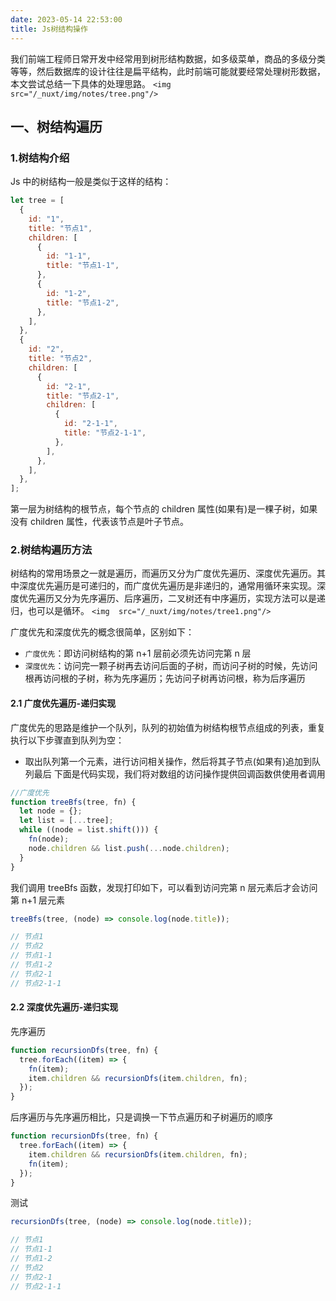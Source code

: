```yaml
---
date: 2023-05-14 22:53:00
title: Js树结构操作
---
```

我们前端工程师日常开发中经常用到树形结构数据，如多级菜单，商品的多级分类等等，然后数据库的设计往往是扁平结构，此时前端可能就要经常处理树形数据，本文尝试总结一下具体的处理思路。
`<img  src="/_nuxt/img/notes/tree.png"/>`

## 一、树结构遍历

### 1.树结构介绍

Js 中的树结构一般是类似于这样的结构：

```js
let tree = [
  {
    id: "1",
    title: "节点1",
    children: [
      {
        id: "1-1",
        title: "节点1-1",
      },
      {
        id: "1-2",
        title: "节点1-2",
      },
    ],
  },
  {
    id: "2",
    title: "节点2",
    children: [
      {
        id: "2-1",
        title: "节点2-1",
        children: [
          {
            id: "2-1-1",
            title: "节点2-1-1",
          },
        ],
      },
    ],
  },
];
```

第一层为树结构的根节点，每个节点的 children 属性(如果有)是一棵子树，如果没有 children 属性，代表该节点是叶子节点。

### 2.树结构遍历方法

树结构的常用场景之一就是遍历，而遍历又分为广度优先遍历、深度优先遍历。其中深度优先遍历是可递归的，而广度优先遍历是非递归的，通常用循环来实现。深度优先遍历又分为先序遍历、后序遍历，二叉树还有中序遍历，实现方法可以是递归，也可以是循环。
`<img  src="/_nuxt/img/notes/tree1.png"/>`

广度优先和深度优先的概念很简单，区别如下：

- `广度优先`：即访问树结构的第 n+1 层前必须先访问完第 n 层
- `深度优先`：访问完一颗子树再去访问后面的子树，而访问子树的时候，先访问根再访问根的子树，称为先序遍历；先访问子树再访问根，称为后序遍历

#### 2.1 广度优先遍历-递归实现

广度优先的思路是维护一个队列，队列的初始值为树结构根节点组成的列表，重复执行以下步骤直到队列为空：

- 取出队列第一个元素，进行访问相关操作，然后将其子节点(如果有)追加到队列最后
  下面是代码实现，我们将对数组的访问操作提供回调函数供使用者调用

```js
//广度优先
function treeBfs(tree, fn) {
  let node = {};
  let list = [...tree];
  while ((node = list.shift())) {
    fn(node);
    node.children && list.push(...node.children);
  }
}
```

我们调用 treeBfs 函数，发现打印如下，可以看到访问完第 n 层元素后才会访问第 n+1 层元素

```js
treeBfs(tree, (node) => console.log(node.title));

// 节点1
// 节点2
// 节点1-1
// 节点1-2
// 节点2-1
// 节点2-1-1
```

#### 2.2 深度优先遍历-递归实现

先序遍历

```js
function recursionDfs(tree, fn) {
  tree.forEach((item) => {
    fn(item);
    item.children && recursionDfs(item.children, fn);
  });
}
```

后序遍历与先序遍历相比，只是调换一下节点遍历和子树遍历的顺序

```js
function recursionDfs(tree, fn) {
  tree.forEach((item) => {
    item.children && recursionDfs(item.children, fn);
    fn(item);
  });
}
```

测试

```js
recursionDfs(tree, (node) => console.log(node.title));

// 节点1
// 节点1-1
// 节点1-2
// 节点2
// 节点2-1
// 节点2-1-1
```
